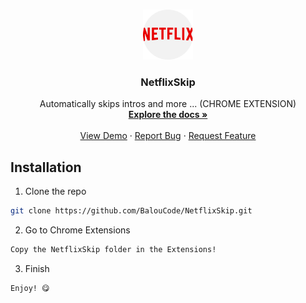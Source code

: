 <!-- PROJECT LOGO -->
<br />
<p align="center">
  <a href="https://github.com/BalouCode/NetflixSkip">
    <img src="NetflixSkip/logo.png" alt="Logo" width="80" height="80">
  </a>

  <h3 align="center">NetflixSkip</h3>

  <p align="center">
    Automatically skips intros and more ... (CHROME EXTENSION)
    <br />
    <a href="https://github.com/BalouCode/NetflixSkip"><strong>Explore the docs »</strong></a>
    <br />
    <br />
    <a href="https://github.com/BalouCode/NetflixSkip">View Demo</a>
    ·
    <a href="https://github.com/BalouCode/NetflixSkip/issues">Report Bug</a>
    ·
    <a href="https://github.com/BalouCode/NetflixSkip/issues">Request Feature</a>
  </p>
</p>

<!-- Installation -->
## Installation
 
1. Clone the repo
```sh
git clone https://github.com/BalouCode/NetflixSkip.git
```
2. Go to Chrome Extensions
```sh
Copy the NetflixSkip folder in the Extensions!
```
3. Finish
```sh
Enjoy! 😋
```
